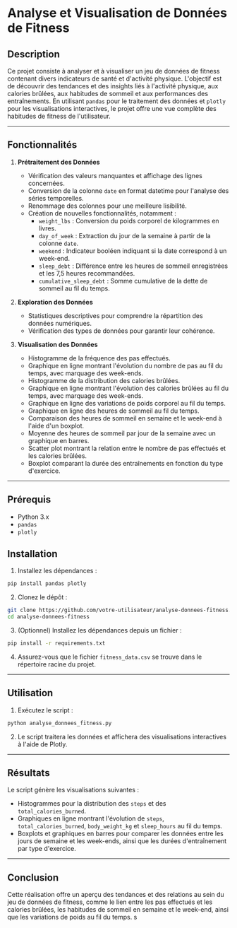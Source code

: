 
# Analyse et Visualisation de Données de Fitness  

## Description  

Ce projet consiste à analyser et à visualiser un jeu de données de fitness contenant divers indicateurs de santé et d'activité physique. 
L'objectif est de découvrir des tendances et des insights liés à l'activité physique, aux calories brûlées, aux habitudes de sommeil et aux performances des entraînements. 
En utilisant `pandas` pour le traitement des données et `plotly` pour les visualisations interactives, le projet offre une vue complète des habitudes de fitness de l'utilisateur.  

---

## Fonctionnalités  

1. **Prétraitement des Données**  
   - Vérification des valeurs manquantes et affichage des lignes concernées.  
   - Conversion de la colonne `date` en format datetime pour l'analyse des séries temporelles.  
   - Renommage des colonnes pour une meilleure lisibilité.  
   - Création de nouvelles fonctionnalités, notamment :  
     - `weight_lbs` : Conversion du poids corporel de kilogrammes en livres.  
     - `day_of_week` : Extraction du jour de la semaine à partir de la colonne `date`.  
     - `weekend` : Indicateur booléen indiquant si la date correspond à un week-end.  
     - `sleep_debt` : Différence entre les heures de sommeil enregistrées et les 7,5 heures recommandées.  
     - `cumulative_sleep_debt` : Somme cumulative de la dette de sommeil au fil du temps.  

2. **Exploration des Données**  
   - Statistiques descriptives pour comprendre la répartition des données numériques.  
   - Vérification des types de données pour garantir leur cohérence.  

3. **Visualisation des Données**  
   - Histogramme de la fréquence des pas effectués.  
   - Graphique en ligne montrant l'évolution du nombre de pas au fil du temps, avec marquage des week-ends.  
   - Histogramme de la distribution des calories brûlées.  
   - Graphique en ligne montrant l'évolution des calories brûlées au fil du temps, avec marquage des week-ends.  
   - Graphique en ligne des variations de poids corporel au fil du temps.  
   - Graphique en ligne des heures de sommeil au fil du temps.  
   - Comparaison des heures de sommeil en semaine et le week-end à l'aide d'un boxplot.  
   - Moyenne des heures de sommeil par jour de la semaine avec un graphique en barres.  
   - Scatter plot montrant la relation entre le nombre de pas effectués et les calories brûlées.  
   - Boxplot comparant la durée des entraînements en fonction du type d'exercice.  

---

## Prérequis  

- Python 3.x  
- `pandas`  
- `plotly`  

## Installation

1. Installez les dépendances :  
```sh 
pip install pandas plotly  
```

2. Clonez le dépôt :
```sh  
git clone https://github.com/votre-utilisateur/analyse-donnees-fitness.git  
cd analyse-donnees-fitness  
```

3. (Optionnel) Installez les dépendances depuis un fichier :
```sh  
pip install -r requirements.txt  
```

4. Assurez-vous que le fichier `fitness_data.csv` se trouve dans le répertoire racine du projet.

---

## Utilisation

1. Exécutez le script :
```sh  
python analyse_donnees_fitness.py  
```

2. Le script traitera les données et affichera des visualisations interactives à l'aide de Plotly.

---

## Résultats
Le script génère les visualisations suivantes :
- Histogrammes pour la distribution des `steps` et des `total_calories_burned`.
- Graphiques en ligne montrant l'évolution de `steps`, `total_calories_burned`, `body_weight_kg` et `sleep_hours` au fil du temps.
- Boxplots et graphiques en barres pour comparer les données entre les jours de semaine et les week-ends, ainsi que les durées d'entraînement par type d'exercice.

---

## Conclusion

Cette réalisation offre un aperçu des tendances et des relations au sein du jeu de données de fitness, comme le lien entre les pas effectués et les calories brûlées, les habitudes de sommeil en semaine et le week-end, ainsi que les variations de poids au fil du temps.  s